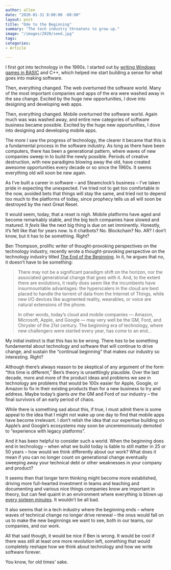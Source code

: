 ```yaml
---
author: allen
date: "2020-01-31 8:00:00 -08:00"
layout: post
title: "Ode to the Beginning"
summary: "The tech industry threatens to grow up."
image: "/images/2020/seed.jpg"
tags:
categories:
- Article

---
```


I first got into technology in the 1990s. I started out by [writing Windows games in BASIC](https://allenpike.com/2006/fantasytech-3-goto-fun) and C++, which helped me start building a sense for what goes into making software.

Then, everything changed. The web overturned the software world.  Many of the most important companies and apps of the era were washed away in the sea change. Excited by the huge new opportunities, I dove into designing and developing web apps.

Then, everything changed. Mobile overturned the software world. Again much was was washed away, and entire new categories of software business became possible. Excited by the huge new opportunities, I dove into designing and developing mobile apps.

The more I saw the progress of technology, the clearer it became that this is a fundamental process in the software industry. As long as there have been computers, there has been a generational pattern, where waves of new companies sweep in to build the newly possible. Periods of creative destruction, with new paradigms blowing away the old, have created awesome opportunities every decade or so since the 1960s. It seems everything old will soon be new again.

As I’ve built a career in software – and Steamclock’s business – I’ve taken pride in expecting the unexpected. I’ve tried not to get too comfortable in the now, avoided bets that things will stay the same, and tried not to depend too much to the platforms of today, since prophecy tells us all will soon be destroyed by the next Great Reset.

It would seem, today, that a reset is nigh. Mobile platforms have aged and become remarkably stable, and the big tech companies have slowed and matured. It *feels* like the next big thing is due on set imminently. Honestly, it’s felt like that for years now. Is it chatbots? No. Blockchain? No. AR? I don’t know, but it has to be something. Right?

Ben Thompson, prolific writer of thought-provoking perspectives on the technology industry, recently wrote a thought-provoking perspective on the technology industry titled [The End of the Beginning](https://stratechery.com/2020/the-end-of-the-beginning/). In it, he argues that no, it doesn’t have to be something:

> There may not be a significant paradigm shift on the horizon, nor the associated generational change that goes with it. And, to the extent there are evolutions, it really does seem like the incumbents have insurmountable advantages: the hyperscalers in the cloud are best placed to handle the torrent of data from the Internet of Things, while new I/O devices like augmented reality, wearables, or voice are natural extensions of the phone.
> 
> In other words, today’s cloud and mobile companies — Amazon, Microsoft, Apple, and Google — may very well be the GM, Ford, and Chrysler of the 21st century. The beginning era of technology, where new challengers were started every year, has come to an end...

My initial instinct is that this has to be wrong. There *has* to be something fundamental about technology and software that will continue to drive change, and sustain the “continual beginning” that makes our industry so interesting. Right?

Although there’s always reason to be skeptical of any argument of the form “this time is different,” Ben’s theory is unsettlingly plausible. Over the last decade, more and more of the product ideas and problems we see in technology are problems that would be 100x easier for Apple, Google, or Amazon to fix in their existing products than for a new business to try and address. Maybe today’s giants *are* the GM and Ford of our industry – the final survivors of an early period of chaos.

While there is something sad about this, if true, I must admit there is some appeal to the idea that I might not wake up one day to find that mobile apps have become irrelevant. I don’t relish the idea that our expertise building on Apple’s and Google’s ecosystems may soon be unceremoniously demoted to “experience with legacy platforms”.

And it has been helpful to consider such a world. When the beginning does end in technology – when what we build today is liable to still matter in 25 or 50 years – how would we think differently about our work? What does it mean if you can no longer count on generational change eventually sweeping away your technical debt or other weaknesses in your company and product?

It seems then that longer term thinking might become more established, driving more full-hearted investment in teams and teaching and documenting and various nice things companies know are important in theory, but can feel quaint in an environment where everything is blown up [every sixteen minutes](https://allenpike.com/2015/javascript-framework-fatigue). It wouldn’t be all bad.

It also seems that in a tech industry where the beginning ends – where waves of technical change no longer drive renewal – the onus would fall on us to make the new beginnings we want to see, both in our teams, our companies, and our work.

All that said though, it would be nice if Ben is wrong. It would be cool if there was still at least one more revolution left, something that would completely reshape how we think about technology and how we write software forever.

You know, for old times’ sake.